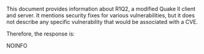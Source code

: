 This document provides information about R1Q2, a modified Quake II client and server. It mentions security fixes for various vulnerabilities, but it does not describe any specific vulnerability that would be associated with a CVE.

Therefore, the response is:

NOINFO